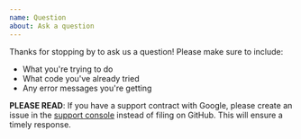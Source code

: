 ```yaml
---
name: Question
about: Ask a question
---
```


Thanks for stopping by to ask us a question! Please make sure to include:
- What you're trying to do
- What code you've already tried
- Any error messages you're getting

**PLEASE READ**: If you have a support contract with Google, please create an issue in the [support console](https://cloud.google.com/support/) instead of filing on GitHub. This will ensure a timely response.
